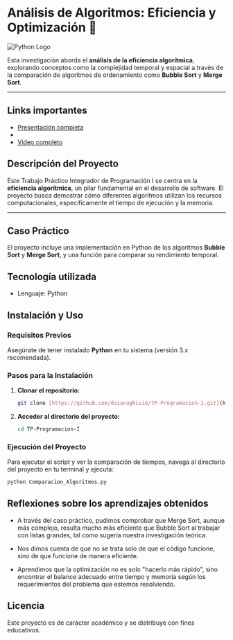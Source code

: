 # Análisis de Algoritmos: Eficiencia y Optimización 🚀

![Python Logo](https://img.shields.io/badge/Python-3776AB?style=for-the-badge&logo=python&logoColor=white)

Esta investigación aborda el **análisis de la eficiencia algorítmica**, 
explorando conceptos como la complejidad temporal y espacial a través de la comparación de algoritmos de ordenamiento como **Bubble Sort** y **Merge Sort**.

---

## Links importantes
- [Presentación completa](https://www.canva.com/design/DAGpzNIN9kw/Hi_Bu2Lj6mKubDnLleG93A/view?utm_content=DAGpzNIN9kw&utm_campaign=designshare&utm_medium=link2&utm_source=uniquelinks&utlId=h7912061800)
- 
- [Video completo]()



## Descripción del Proyecto

Este Trabajo Práctico Integrador de Programación I se centra en la **eficiencia algorítmica**, un pilar fundamental en el desarrollo de software. 
El proyecto busca demostrar cómo diferentes algoritmos utilizan los recursos computacionales, específicamente el tiempo de ejecución y la memoria.

---

## Caso Práctico

El proyecto incluye una implementación en Python de los algoritmos **Bubble Sort** y **Merge Sort**, y una función para comparar su rendimiento temporal.

## Tecnología utilizada
- Lenguaje: Python

## Instalación y Uso

### Requisitos Previos

Asegúrate de tener instalado **Python** en tu sistema (versión 3.x recomendada).

### Pasos para la Instalación

1.  **Clonar el repositorio:**
    ```bash
    git clone [https://github.com/daianaghisio/TP-Programacion-I.git](https://github.com/daianaghisio/TP-Programacion-I.git)
    ```
2.  **Acceder al directorio del proyecto:**
    ```bash
    cd TP-Programacion-I
    ```

### Ejecución del Proyecto

Para ejecutar el script y ver la comparación de tiempos, navega al directorio del proyecto en tu terminal y ejecuta:

```bash
python Comparacion_Algoritmos.py
  ```

## Reflexiones sobre los aprendizajes obtenidos

-  A través del caso práctico, pudimos comprobar que Merge Sort, aunque más complejo, resulta mucho más eficiente que Bubble Sort al trabajar con listas grandes, tal como sugería nuestra investigación teórica.

- Nos dimos cuenta de que no se trata solo de que el código funcione, sino de que funcione de manera eficiente.

- Aprendimos que la optimización no es solo "hacerlo más rápido", sino encontrar el balance adecuado entre tiempo y memoria según los requerimientos del problema que estemos resolviendo.


## Licencia

Este proyecto es de carácter académico y se distribuye con fines educativos.



